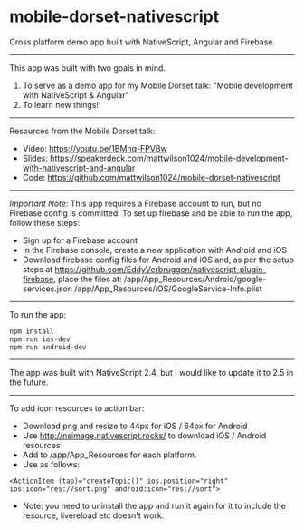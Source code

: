 # mobile-dorset-nativescript
Cross platform demo app built with NativeScript, Angular and Firebase. 

-----

This app was built with two goals in mind. 

1. To serve as a demo app for my Mobile Dorset talk: "Mobile development with NativeScript & Angular"
2. To learn new things!

-----

Resources from the Mobile Dorset talk:
* Video: https://youtu.be/1BMnq-FPVBw
* Slides: https://speakerdeck.com/mattwilson1024/mobile-development-with-nativescript-and-angular
* Code: https://github.com/mattwilson1024/mobile-dorset-nativescript

-----

*Important Note*: This app requires a Firebase account to run, but no Firebase config is committed. 
To set up firebase and be able to run the app, follow these steps:
* Sign up for a Firebase account
* In the Firebase console, create a new application with Android and iOS
* Download firebase config files for Android and iOS and, as per the setup steps at https://github.com/EddyVerbruggen/nativescript-plugin-firebase, place the files at:
    /app/App_Resources/Android/google-services.json
    /app/App_Resources/iOS/GoogleService-Info.plist

-----

To run the app:

```
npm install
npm run ios-dev
npm run android-dev
```

-----

The app was built with NativeScript 2.4, but I would like to update it to 2.5 in the future.

------

To add icon resources to action bar:
- Download png and resize to 44px for iOS / 64px for Android
- Use http://nsimage.nativescript.rocks/ to download iOS / Android resources
- Add to /app/App_Resources for each platform.
- Use as follows:

```
<ActionItem (tap)="createTopic()" ios.position="right" ios:icon="res://sort.png" android:icon="res://sort">
```

- Note: you need to uninstall the app and run it again for it to include the resource, livereload etc doesn't work.